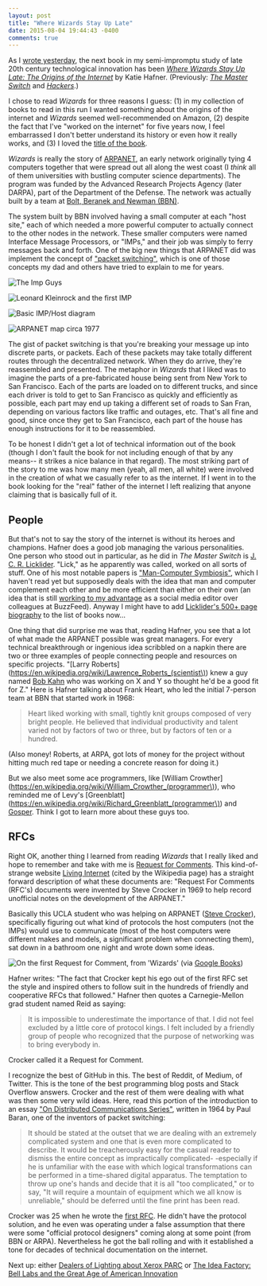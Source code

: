 ```yaml
---
layout: post
title: "Where Wizards Stay Up Late"
date: 2015-08-04 19:44:43 -0400
comments: true
---
```


As I [wrote yesterday](http://sts10.github.io/blog/2015/08/02/the-hacker-ethic/), the next book in my semi-impromptu study of late 20th century technological innovation has been [_Where Wizards Stay Up Late: The Origins of the Internet_](http://www.amazon.com/Where-Wizards-Stay-Up-Late/dp/0684832674/ref=sr_1_1?ie=UTF8&qid=1438731853&sr=8-1&keywords=where+wizards+stay+up+late) by Katie Hafner. (Previously: [_The Master Switch_](http://sts10.github.io/blog/2015/07/15/master-switch-and-hackers/) and [_Hackers_](http://sts10.github.io/blog/2015/08/02/the-hacker-ethic/).)

I chose to read _Wizards_ for three reasons I guess: (1) in my collection of books to read in this run I wanted something about the origins of the internet and _Wizards_ seemed well-recommended on Amazon, (2) despite the fact that I've "worked on the internet" for five years now, I feel embarrassed I don't better understand its history or even how it really works, and (3) I loved the [title of the book](http://media.giphy.com/media/hoUVkH1PhVGjm/giphy.gif). 

<!-- more -->

_Wizards_ is really the story of [ARPANET](https://en.wikipedia.org/wiki/ARPANET), an early network originally tying 4 computers together that were spread out all along the west coast (I _think_ all of them universities with bustling computer science departments). The program was funded by the Advanced Research Projects Agency (later DARPA), part of the Department of the Defense. The network was actually built by a team at [Bolt, Beranek and Newman (BBN)](https://en.wikipedia.org/wiki/Bolt,_Beranek_and_Newman).  

The system built by BBN involved having a small computer at each "host site," each of which needed a more powerful computer to actually connect to the other nodes in the network. These smaller computers were named Interface Message Processors, or "IMPs," and their job was simply to ferry messages back and forth. One of the big new things that ARPANET did was implement the concept of ["packet switching"](https://en.wikipedia.org/wiki/Packet_switching), which is one of those concepts my dad and others have tried to explain to me for years.

![The Imp Guys](http://www.walden-family.com/dave/archive/impguys.gif)

![Leonard Kleinrock and the first IMP](https://upload.wikimedia.org/wikipedia/commons/6/68/Leonard-Kleinrock-and-IMP1.png)

![Basic IMP/Host diagram](http://internethalloffame.org/sites/default/files/imp.png)

![ARPANET map circa 1977](https://upload.wikimedia.org/wikipedia/commons/b/bf/Arpanet_logical_map%2C_march_1977.png)

The gist of packet switching is that you're breaking your message up into discrete parts, or packets. Each of these packets may take totally different routes through the decentralized network. When they do arrive, they're reassembled and presented. The metaphor in _Wizards_ that I liked was to imagine the parts of a pre-fabricated house being sent from New York to San Francisco. Each of the parts are loaded on to different trucks, and since each driver is told to get to San Francisco as quickly and efficiently as possible, each part may end up taking a different set of roads to San Fran, depending on various factors like traffic and outages, etc. That's all fine and good, since once they get to San Francisco, each part of the house has enough instructions for it to be reassembled. 

To be honest I didn't get a lot of technical information out of the book (though I don't fault the book for not including enough of that by any means-- it strikes a nice balance in that regard). The most striking part of the story to me was how many men (yeah, all men, all white) were involved in the creation of what we casually refer to as the internet. If I went in to the book looking for the "real" father of the internet I left realizing that anyone claiming that is basically full of it. 

## People

But that's not to say the story of the internet is without its heroes and champions. Hafner does a good job managing the various personalities. One person who stood out in particular, as he did in _The Master Switch_ is [J. C. R. Licklider](https://en.wikipedia.org/wiki/J._C._R._Licklider). "Lick," as he apparently was called, worked on all sorts of stuff. One of his most notable papers is ["Man-Computer Symbiosis"](http://memex.org/licklider.pdf), which I haven't read yet but supposedly deals with the idea that man and computer complement each other and be more efficient than either on their own (an idea that is still [working to my advantage](https://developers.facebook.com/) as a social media editor over colleagues at BuzzFeed). Anyway I might have to add [Licklider's 500+ page biography](http://www.amazon.com/Dream-Machine-Licklider-Revolution-Computing/dp/0670899763/ref=sr_1_1?ie=UTF8&qid=1438735061&sr=8-1&keywords=the+dream+machine) to the list of books now... 

One thing that did surprise me was that, reading Hafner, you see that a lot of what made the ARPANET possible was great managers. For every technical breakthrough or ingenious idea scribbled on a napkin there are two or three examples of people connecting people and resources on specific projects. "[Larry Roberts](https://en.wikipedia.org/wiki/Lawrence_Roberts_(scientist\)) knew a guy named [Bob Kahn](https://en.wikipedia.org/wiki/Bob_Kahn) who was working on X and Y so thought he'd be a good fit for Z." Here is Hafner talking about Frank Heart, who led the initial 7-person team at BBN that started work in 1968:

> Heart liked working with small, tightly knit groups composed of very bright people. He believed that individual productivity and talent varied not by factors of two or three, but by factors of ten or a hundred. 

(Also money! Roberts, at ARPA, got lots of money for the project without hitting much red tape or needing a concrete reason for doing it.)

But we also meet some ace programmers, like [William Crowther](https://en.wikipedia.org/wiki/William_Crowther_(programmer\)), who reminded me of Levy's [Greenblatt](https://en.wikipedia.org/wiki/Richard_Greenblatt_(programmer\)) and [Gosper](https://en.wikipedia.org/wiki/Bill_Gosper). Think I got to learn more about these guys too. 

## RFCs

Right OK, another thing I learned from reading _Wizards_ that I really liked and hope to remember and take with me is [Request for Comments](https://en.wikipedia.org/wiki/Request_for_Comments). This kind-of-strange website [Living Internet](http://www.livinginternet.com/i/ia_rfc.htm) (cited by the Wikipedia page) has a straight forward description of what these documents are: "Request For Comments (RFC's) documents were invented by Steve Crocker in 1969 to help record unofficial notes on the development of the ARPANET." 

Basically this UCLA student who was helping on ARPANET ([Steve Crocker](https://en.wikipedia.org/wiki/Steve_Crocker)), specifically figuring out what kind of protocols the host computers (not the IMPs) would use to communicate (most of the host computers were different makes and models, a significant problem when connecting them), sat down in a bathroom one night and wrote down some ideas. 

![On the first Request for Comment, from 'Wizards'](http://i.imgur.com/EZbjFct.png) 
(via [Google Books](https://books.google.com/books?id=RLKxSvCBQZcC&pg=PA144&lpg=PA144&dq=rfc+written+in+a+bathroom&source=bl&ots=1Mmj5QcoJa&sig=hYvHovjRVQa9C-RuVOPhczqcQVo&hl=en&sa=X&ved=0CCsQ6AEwAmoVChMIgNzv99eQxwIVgo8-Ch30SAqt#v=onepage&q=rfc%20written%20in%20a%20bathroom&f=false))

Hafner writes: "The fact that Crocker kept his ego out of the first RFC set the style and inspired others to follow suit in the hundreds of friendly and cooperative RFCs that followed." Hafner then quotes a Carnegie-Mellon grad student named Reid as saying: 

> It is impossible to underestimate the importance of that. I did not feel excluded by a little core of protocol kings. I felt included by a friendly group of people who recognized that the purpose of networking was to bring everybody in. 

Crocker called it a Request for Comment.

I recognize the best of GitHub in this. The best of Reddit, of Medium, of Twitter. This is the tone of the best programming blog posts and Stack Overflow answers. Crocker and the rest of them were dealing with what was then some very wild ideas. Here, read this portion of the introduction to an essay ["On Distributed Communications Series"](http://www.rand.org/pubs/research_memoranda/RM3420/RM3420-foreword.html), written in 1964 by Paul Baran, one of the inventors of packet switching: 

> It should be stated at the outset that we are dealing with an extremely complicated system and one that is even more complicated to describe. It would be treacherously easy for the casual reader to dismiss the entire concept as impractically complicated- -especially if he is unfamiliar with the ease with which logical transformations can be performed in a time-shared digital apparatus. The temptation to throw up one's hands and decide that it is all "too complicated," or to say, "It will require a mountain of equipment which we all know is unreliable," should be deferred until the fine print has been read. 

Crocker was 25 when he wrote the [first RFC](https://tools.ietf.org/html/rfc1). He didn't have the protocol solution, and he even was operating under a false assumption that there were some "official protocol designers" coming along at some point (from BBN or ARPA). Nevertheless he got the ball rolling and with it established a tone for decades of technical documentation on the internet. 

Next up: either [Dealers of Lighting about Xerox PARC](http://www.amazon.com/Dealers-Lightning-Xerox-PARC-Computer/dp/0887309895/ref=sr_1_1?ie=UTF8&qid=1438740348&sr=8-1&keywords=Dealers+of+Lightning%3A+Xerox+PARC+and+the+Dawn+of+the+Computer+Age) or [The Idea Factory: Bell Labs and the Great Age of American Innovation](http://www.amazon.com/Idea-Factory-Great-American-Innovation/dp/0143122797/ref=sr_1_1?ie=UTF8&qid=1438740401&sr=8-1&keywords=The+Idea+Factory%3A+Bell+Labs+and+the+Great+Age+of+American+Innovation%2C+by+Gertner)
